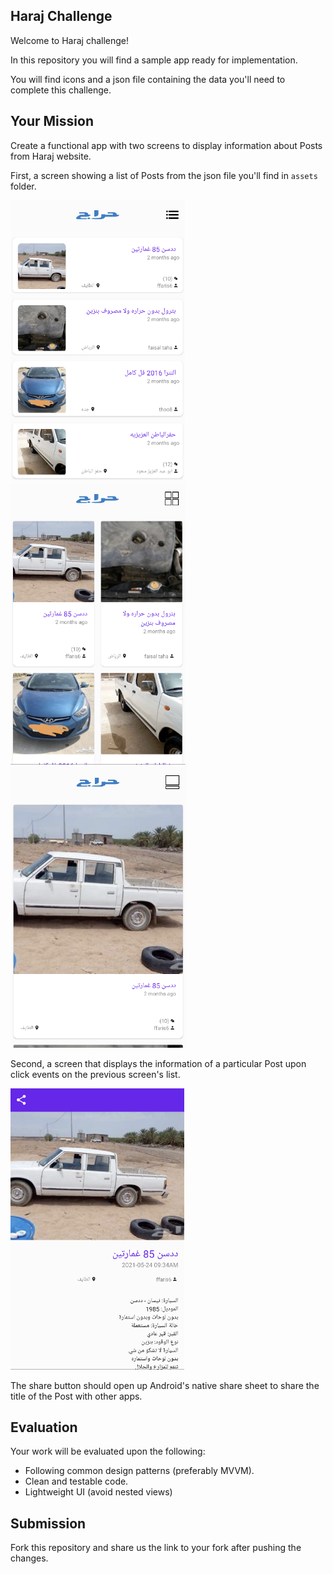 ## Haraj Challenge
Welcome to Haraj challenge!

In this repository you will find a sample app ready for implementation. 

You will find icons and a json file containing the data you'll need to complete this challenge.


## Your Mission

Create a functional app with two screens to display information about Posts from Haraj website.

First, a screen showing a list of Posts from the json file you'll find in `assets` folder.


<div class="column">
<img src="list.png" height="450" alt="First Screen">
  <img src="grid.png" height="450" alt="First Screen">
  <img src="square.png" height="450" alt="First Screen">
</div>

Second, a screen that displays the information of a particular Post upon click events on the previous screen's list.

<img src="detail.png" height="450" alt="Second Screen">

The share button should open up Android's native share sheet to share the title of the Post with other apps.

## Evaluation

Your work will be evaluated upon the following:
- Following common design patterns (preferably MVVM).
- Clean and testable code.
- Lightweight UI (avoid nested views)

## Submission
Fork this repository and share us the link to your fork after pushing the changes.
